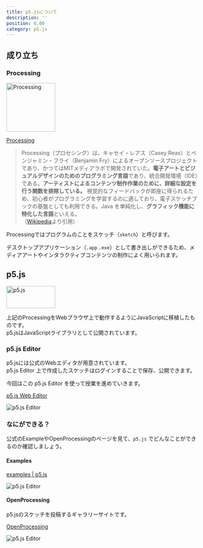 ```yaml
---
title: p5.jsについて
description: ''
position: 6.00
category: p5.js
---
```


## 成り立ち

### Processing

<img src="/resource/image/p5js_intro_logo-p5.png" alt="Processing" width="128" height="128"/>

[Processing](https://processing.org/)

> Processing（プロセシング）は、キャセイ・レアス（Casey Reas）とベンジャミン・フライ（Benjamin Fry）によるオープンソースプロジェクトであり、かつてはMITメディアラボで開発されていた。<strong>電子アートとビジュアルデザインのためのプログラミング言語</strong>であり、統合開発環境（IDE）である。<strong>アーティストによるコンテンツ制作作業のために、詳細な設定を行う関数を排除している。</strong> 視覚的なフィードバックが即座に得られるため、初心者がプログラミングを学習するのに適しており、電子スケッチブックの基盤としても利用できる。Java を単純化し、<strong>グラフィック機能に特化した言語</strong>といえる。  
（[Wikipedia](https://ja.wikipedia.org/wiki/Processing)より引用）

Processingではプログラムのことをスケッチ（`sketch`）と呼びます。

デスクトップアプリケーション（`.app` `.exe`）として書き出しができるため、メディアアートやインタラクティブコンテンツの制作によく用いられます。

## p5.js

<img src="/resource/image/common_logo-p5js.svg" width="128" height="58" alt="p5.js"/>

上記のProcessingをWebブラウザ上で動作するようにJavaScriptに移植したものです。  
p5.jsはJavaScriptライブラリとして公開されています。

### p5.js Editor

p5.jsには公式のWebエディタが用意されています。  
p5.js Editor 上で作成したスケッチはログインすることで保存、公開できます。

今回はこの p5.js Editor を使って授業を進めていきます。

[p5.js Web Editor](https://editor.p5js.org/)

<img src="/resource/image/p5js_intro_editor.png" alt="p5.js Editor"/>


### なにができる？

<alert type="success">

公式のExampleやOpenProcessingのページを見て、`p5.js` でどんなことができるのか確認しましょう。

</alert>

#### Examples

[examples | p5.js](https://p5js.org/examples/)

<img src="/resource/image/p5js_intro_p5js-examples.png" alt="p5.js Editor"/>

#### OpenProcessing

p5.jsのスケッチを投稿するギャラリーサイトです。

[OpenProcessing](https://www.openprocessing.org/browse/#)

<img src="/resource/image/p5js_intro_openprocessing.png" alt="p5.js Editor"/>